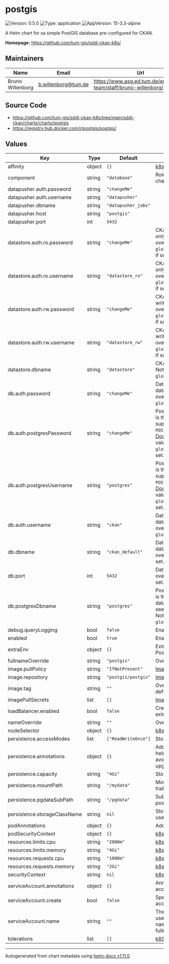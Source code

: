# postgis

![Version: 0.5.0](https://img.shields.io/badge/Version-0.5.0-informational?style=flat-square) ![Type: application](https://img.shields.io/badge/Type-application-informational?style=flat-square) ![AppVersion: 15-3.3-alpine](https://img.shields.io/badge/AppVersion-15--3.3--alpine-informational?style=flat-square)

A Helm chart for sa simple PostGIS database pre-configured for CKAN.

**Homepage:** <https://github.com/tum-gis/sddi-ckan-k8s/>

## Maintainers

| Name | Email | Url |
| ---- | ------ | --- |
| Bruno Willenborg | <b.willenborg@tum.de> | <https://www.asg.ed.tum.de/en/gis/our-team/staff/bruno-willenborg/> |

## Source Code

* <https://github.com/tum-gis/sddi-ckan-k8s/tree/main/sddi-ckan/charts/charts/postgis>
* <https://registry.hub.docker.com/r/postgis/postgis/>

## Values

| Key | Type | Default | Description |
|-----|------|---------|-------------|
| affinity | object | `{}` | [k8s: Assign pods to nodes](https://kubernetes.io/docs/concepts/scheduling-eviction/assign-pod-node/) |
| component | string | `"database"` | Role of PostGIS database in this chart |
| datapusher.auth.password | string | `"changeMe"` |  |
| datapusher.auth.username | string | `"datapusher"` |  |
| datapusher.dbname | string | `"datapusher_jobs"` |  |
| datapusher.host | string | `"postgis"` |  |
| datapusher.port | int | `5432` |  |
| datastore.auth.ro.password | string | `"changeMe"` | CKAN datastore database read-only password. Note: This values is overwritten by `global.datastore.auth.ro.password`, if set. |
| datastore.auth.ro.username | string | `"datastore_ro"` | CKAN datastore database read-only username. Note: This values is overwritten by `global.datastore.auth.ro.username`, if set. |
| datastore.auth.rw.password | string | `"changeMe"` | CKAN datastore database read-write password. Note: This values is overwritten by `global.datastore.auth.rw.password`, if set. |
| datastore.auth.rw.username | string | `"datastore_rw"` | CKAN datastore database read-write username. Note: This values is overwritten by `global.datastore.auth.rw.username`, if set. |
| datastore.dbname | string | `"datastore"` | CKAN datastore database name. Note: This values is overwritten by `global.datastore.dbname`, if set. |
| db.auth.password | string | `"changeMe"` | Database password for the CKAN database user. Note: This values is overwritten by `global.db.auth.password`, if set. |
| db.auth.postgresPassword | string | `"changeMe"` | Postgres database password. This is the password of the database superuser. Used to set `POSTGRES_PASSWORD`, see [Postgres Docker docs](https://hub.docker.com/_/postgres/) for more. Note: This values is overwritten by `global.db.auth.postgresPassword`, if set. |
| db.auth.postgresUsername | string | `"postgres"` | Postgres database username. This is the username of the database superuser. Used to set `POSTGRES_USERNAME`, see [Postgres Docker docs](https://hub.docker.com/_/postgres/) for more. Note: This values is overwritten by `global.db.auth.postgresUsername`, if set. |
| db.auth.username | string | `"ckan"` | Database username for the CKAN database. Note: This values is overwritten by `global.db.auth.username`, if set. |
| db.dbname | string | `"ckan_default"` | Database name of the CKAN database. Note: This values is overwritten by `global.db.dbname`, if set. |
| db.port | int | `5432` | Database port. Note: This values is overwritten by `global.db.port`, if set. |
| db.postgresDbname | string | `"postgres"` | Postgres database username. This is the name of the default superuser database. Used to set `POSTGRES_DB`, see [Postgres Docker docs](https://hub.docker.com/_/postgres/) for more. Note: This values is overwritten by `global.db.postgresDbname`, if set. |
| debug.queryLogging | bool | `false` | Enable/disable query logging |
| enabled | bool | `true` | Enable/disable PostGIS database |
| extraEnv | object | `{}` | Extra environment variables for PostGIS. |
| fullnameOverride | string | `"postgis"` | Override fullname |
| image.pullPolicy | string | `"IfNotPresent"` | [Image pull policy](https://kubernetes.io/docs/concepts/containers/images/#image-pull-policy) |
| image.repository | string | `"postgis/postgis"` | [Image repository](https://kubernetes.io/docs/concepts/containers/images/) |
| image.tag | string | `""` | Overrides the image tag whose default is the chart `appVersion`. |
| imagePullSecrets | list | `[]` | [Image pull secrets](https://kubernetes.io/docs/tasks/configure-pod-container/pull-image-private-registry/) |
| loadBalancer.enabled | bool | `false` | Create a LoadBalancer service for external Database access |
| nameOverride | string | `""` | Override name |
| nodeSelector | object | `{}` | [k8s: Assign pods to nodes](https://kubernetes.io/docs/concepts/scheduling-eviction/assign-pod-node/) |
| persistence.accessModes | list | `["ReadWriteOnce"]` | Storage [access modes](https://kubernetes.io/docs/concepts/storage/persistent-volumes/#access-modes) |
| persistence.annotations | object | `{}` | Additional annotations for PVC Set helm.sh/resource-policy: keep to avoid deletion of PVC on helm upgrade/uninstall |
| persistence.capacity | string | `"4Gi"` | Storage [capacity](https://kubernetes.io/docs/concepts/storage/persistent-volumes/#capacity) |
| persistence.mountPath | string | `"/mydata"` | Mount path of the storage. Omit trailing `/` ! |
| persistence.pgdataSubPath | string | `"/pgdata"` | Subpath inside `mountPath` for the postgres data folder |
| persistence.storageClassName | string | `nil` | StorageClass to use, leave empty to use default StorageClass. |
| podAnnotations | object | `{}` | Additional pod annotations |
| podSecurityContext | object | `{}` | [k8s: Security context](https://kubernetes.io/docs/tasks/configure-pod-container/security-context/) |
| resources.limits.cpu | string | `"2000m"` | [k8s: Resource management](https://kubernetes.io/docs/concepts/configuration/manage-resources-containers/) |
| resources.limits.memory | string | `"4Gi"` | [k8s: Resource management](https://kubernetes.io/docs/concepts/configuration/manage-resources-containers/) |
| resources.requests.cpu | string | `"1000m"` | [k8s: Resource management](https://kubernetes.io/docs/concepts/configuration/manage-resources-containers/) |
| resources.requests.memory | string | `"2Gi"` | [k8s: Resource management](https://kubernetes.io/docs/concepts/configuration/manage-resources-containers/) |
| securityContext | string | `nil` | [k8s: Security context](https://kubernetes.io/docs/tasks/configure-pod-container/security-context/) |
| serviceAccount.annotations | object | `{}` | Annotations to add to the service account |
| serviceAccount.create | bool | `false` | Specifies whether a service account should be created |
| serviceAccount.name | string | `""` | The name of the service account to use. If not set and create is true, a name is generated using the fullname template |
| tolerations | list | `[]` | [k8S: Taints and tolerations](https://kubernetes.io/docs/concepts/scheduling-eviction/taint-and-toleration/) |

----------------------------------------------
Autogenerated from chart metadata using [helm-docs v1.11.0](https://github.com/norwoodj/helm-docs/releases/v1.11.0)
